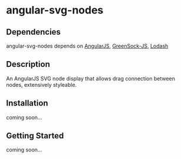 # angular-svg-nodes

## Dependencies
angular-svg-nodes depends on [AngularJS](https://github.com/angular/angular.js), [GreenSock-JS](https://github.com/greensock/GreenSock-JS), [Lodash](https://github.com/lodash/lodash)

## Description

An AngularJS SVG node display that allows drag connection between nodes, extensively styleable.

## Installation

coming soon...

## Getting Started

coming soon...
